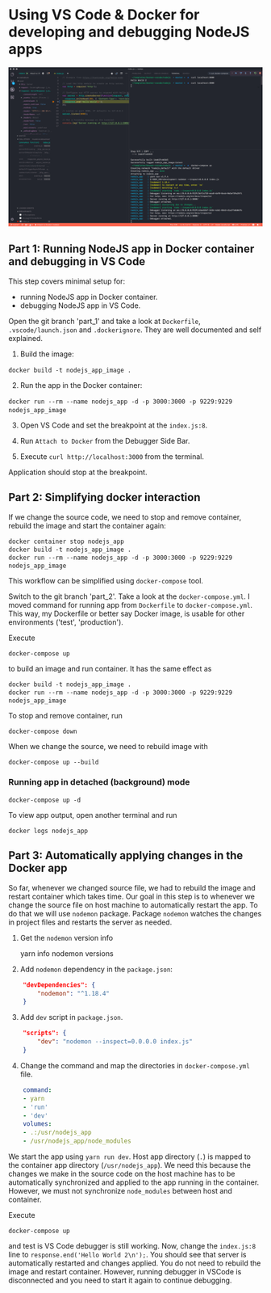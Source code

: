 # Using VS Code & Docker for developing and debugging NodeJS apps

![./screenshot.png](./screenshot.png)

## Part 1: Running NodeJS app in Docker container and debugging in VS Code

This step covers minimal setup for:

- running NodeJS app in Docker container.
- debugging NodeJS app in VS Code.

Open the git branch 'part_1' and take a look at `Dockerfile`, `.vscode/launch.json` 
and `.dockerignore`. They are well documented and self explained.

1. Build the image:

`docker build -t nodejs_app_image .`

2. Run the app in the Docker container:

`docker run --rm --name nodejs_app -d -p 3000:3000 -p 9229:9229 nodejs_app_image`

3. Open VS Code and set the breakpoint at the `index.js:8`.

4. Run `Attach to Docker` from the Debugger Side Bar.

4. Execute `curl http://localhost:3000` from the terminal.

Application should stop at the breakpoint.


## Part 2: Simplifying docker interaction

If we change the source code, we need to stop and remove container, rebuild the
image and start the container again:


    docker container stop nodejs_app  
    docker build -t nodejs_app_image .
    docker run --rm --name nodejs_app -d -p 3000:3000 -p 9229:9229 nodejs_app_image 

This workflow can be simplified using `docker-compose` tool. 

Switch to the git branch 'part_2'. Take a look at the `docker-compose.yml`.
I moved command for running app from `Dockerfile` to `docker-compose.yml`. 
This way, my Dockerfile or better say Docker image, is usable for other 
environments ('test', 'production').

Execute 
  
    docker-compose up
    
to build an image and run container. It has the same effect as

    docker build -t nodejs_app_image .
    docker run --rm --name nodejs_app -d -p 3000:3000 -p 9229:9229 nodejs_app_image

To stop and remove container, run 

    docker-compose down

When we change the source, we need to rebuild image with

    docker-compose up --build

### Running app in detached (background) mode

    docker-compose up -d

To view app output, open another terminal and run

    docker logs nodejs_app

## Part 3: Automatically applying changes in the Docker app

So far, whenever we changed source file, we had to rebuild the image and
restart container which takes time. Our goal in this step is to whenever we
change the source file on host machine to automatically restart the app.
To do that we will use `nodemon` package. Package `nodemon` watches the changes in project files and restarts the server as needed. 

1. Get the `nodemon` version info

    yarn info nodemon versions

2. Add `nodemon` dependency in the `package.json`:

```json
    "devDependencies": {
        "nodemon": "^1.18.4"
    }
```

3. Add `dev` script in `package.json`.

```json
    "scripts": {
        "dev": "nodemon --inspect=0.0.0.0 index.js"
    }
```

4. Change the command and map the directories in `docker-compose.yml` file.

```yml
    command:
    - yarn
    - 'run'
    - 'dev'
    volumes:
    - .:/usr/nodejs_app
    - /usr/nodejs_app/node_modules
```

We start the app using `yarn run dev`. Host app directory (`.`) is mapped 
to the container app directory (`/usr/nodejs_app`). We need this because the 
changes we make in the source code on the host machine has to be automatically 
synchronized and applied to the app running in the container. However, we must
not synchronize `node_modules` between host and container.

Execute 

    docker-compose up

and test is VS Code debugger is still working. Now, change the `index.js:8` line
to `response.end('Hello World 2\n');`. You should see that server is automatically
restarted and changes applied. You do not need to rebuild the image and restart
container. However, running debugger in VSCode is disconnected and you need to 
start it again to continue debugging.